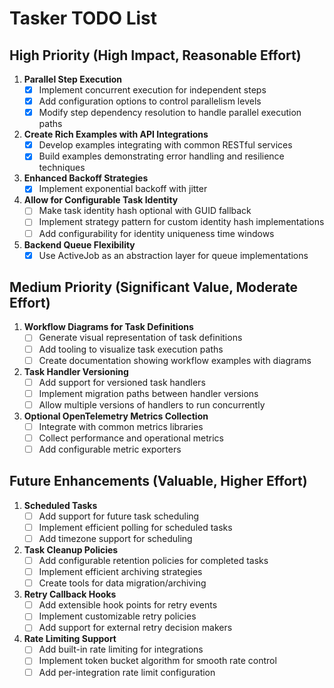 # Tasker TODO List

## High Priority (High Impact, Reasonable Effort)

1. **Parallel Step Execution**
   - [x] Implement concurrent execution for independent steps
   - [x] Add configuration options to control parallelism levels
   - [x] Modify step dependency resolution to handle parallel execution paths

2. **Create Rich Examples with API Integrations**
   - [x] Develop examples integrating with common RESTful services
   - [x] Build examples demonstrating error handling and resilience techniques

3. **Enhanced Backoff Strategies**
   - [x] Implement exponential backoff with jitter

4. **Allow for Configurable Task Identity**
   - [ ] Make task identity hash optional with GUID fallback
   - [ ] Implement strategy pattern for custom identity hash implementations
   - [ ] Add configurability for identity uniqueness time windows

5. **Backend Queue Flexibility**
   - [x] Use ActiveJob as an abstraction layer for queue implementations

## Medium Priority (Significant Value, Moderate Effort)

1. **Workflow Diagrams for Task Definitions**
   - [ ] Generate visual representation of task definitions
   - [ ] Add tooling to visualize task execution paths
   - [ ] Create documentation showing workflow examples with diagrams

2. **Task Handler Versioning**
    - [ ] Add support for versioned task handlers
    - [ ] Implement migration paths between handler versions
    - [ ] Allow multiple versions of handlers to run concurrently

3. **Optional OpenTelemetry Metrics Collection**
    - [ ] Integrate with common metrics libraries
    - [ ] Collect performance and operational metrics
    - [ ] Add configurable metric exporters

## Future Enhancements (Valuable, Higher Effort)

1. **Scheduled Tasks**
    - [ ] Add support for future task scheduling
    - [ ] Implement efficient polling for scheduled tasks
    - [ ] Add timezone support for scheduling

2. **Task Cleanup Policies**
    - [ ] Add configurable retention policies for completed tasks
    - [ ] Implement efficient archiving strategies
    - [ ] Create tools for data migration/archiving

3. **Retry Callback Hooks**
    - [ ] Add extensible hook points for retry events
    - [ ] Implement customizable retry policies
    - [ ] Add support for external retry decision makers

4. **Rate Limiting Support**
    - [ ] Add built-in rate limiting for integrations
    - [ ] Implement token bucket algorithm for smooth rate control
    - [ ] Add per-integration rate limit configuration

